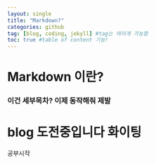 ```yaml
---
layout: single
title: "Markdown?"
categories: github
tag: [blog, coding, jekyll] #tag는 여러개 가능함
toc: true #table of content 기능!
---
```


# Markdown 이란?

### 이건 세부목차? 이제 동작해줘 제발

# blog 도전중입니다 화이팅

공부시작
